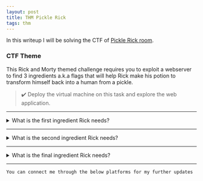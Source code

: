 ```yaml
---
layout: post
title: THM Pickle Rick
tags: thm
---
```

In this writeup I will be solving the CTF of [Pickle Rick room](https://tryhackme.com/room/picklerick).

### CTF Theme

This Rick and Morty themed challenge requires you to exploit a webserver to find 3 ingredients a.k.a flags that will help Rick make his potion to transform himself back into a human from a pickle.

> ✔️ Deploy the virtual machine on this task and explore the web application.

---

<details>
<summary>What is the first ingredient Rick needs? </summary>
<br>

+ After deploying and exploring the web application I found one **USERNAME** in the source code as **R1ckRul3s**
+ Now, I have enumerated the pages and discovered several pages like **login,**  **robots**.
+ In **/robots.txt** page I found one string **Wubbalubbadubdub**.
+ I used the gathered info as login data at **/login.php**.
+ Command panel was shown after successful login.
+ After listing contents on the web server through command panel (as www-data), I found few interesting files. One of the file was **Sup3rs3cretPick13Ingred.txt**
+ Finally, I found the first flag at **Sup3rs3cretPick13Ingred.txt** file which is `mr. meeseek hair`

</details>

---

<details>
<summary>What is the second ingredient Rick needs? </summary>
<br>

+ I looked around other file paths for the second ingredient.
+ After exploring I found two users on the machine **rick** and **ubuntu** at **/home** directory.
+ I looked in rick's directory and discovered a file called **second ingredients**
+ Commands like *cat*, *more* were not executing in the command panel. I have used *less* command to print out the contents of **second ingredients** file.
+ I have executed ``` less '/home/rick/second ingredients' ``` and got the second flag `1 jerry tear`

</details>

---

<details>
<summary>What is the final ingredient Rick needs? </summary>
<br>

+ Its time to get the third ingredient.
+ After exploring I found two users on the machine **rick** and **ubuntu** at **/home** directory.
+ I checked for sudo privileges

```sh
$ sudo -l
Matching Defaults entries for www-data on <my-machine-ip>:
  env_reset, mail_badpass, secure_path=/usr/local/sbin\:/usr/local/bin\:/usr/sbin\:/usr/bin\:/sbin\:/bin\:/snap/bin

User www-data may run the following commands on <my-machine-ip>:
  (ALL) NOPASSWD: ALL
```
  
> ✔️ ROOT 😉

+ I looked up for the files in **/root** directory and discovered a file called **3rd.txt**
+ I have executed ``` sudo less '/root/3rd.txt' ``` and got the final flag `fleeb juice`

</details>

---
  
`You can connect me through the below platforms for my further updates`